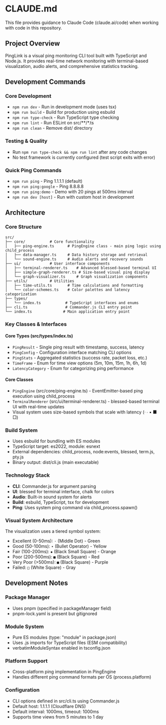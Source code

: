 # CLAUDE.md

This file provides guidance to Claude Code (claude.ai/code) when working with code in this repository.

## Project Overview

PingLink is a visual ping monitoring CLI tool built with TypeScript and Node.js. It provides real-time network monitoring with terminal-based visualization, audio alerts, and comprehensive statistics tracking.

## Development Commands

### Core Development
- `npm run dev` - Run in development mode (uses tsx)
- `npm run build` - Build for production using esbuild
- `npm run type-check` - Run TypeScript type checking
- `npm run lint` - Run ESLint on src/**/*.ts
- `npm run clean` - Remove dist/ directory

### Testing & Quality
- Run `npm run type-check && npm run lint` after any code changes
- No test framework is currently configured (test script exits with error)

### Quick Ping Commands
- `npm run ping` - Ping 1.1.1.1 (default)
- `npm run ping:google` - Ping 8.8.8.8
- `npm run ping:demo` - Demo with 20 pings at 500ms interval
- `npm run dev [host]` - Run with custom host in development

## Architecture

### Core Structure
```
src/
├── core/           # Core functionality
│   ├── ping-engine.ts      # PingEngine class - main ping logic using child_process
│   ├── data-manager.ts     # Data history storage and retrieval
│   └── sound-engine.ts     # Audio alerts and recovery sounds
├── ui/             # User interface components
│   ├── terminal-renderer.ts    # Advanced blessed-based terminal UI
│   ├── simple-graph-renderer.ts # Size-based visual ping display
│   └── graph-visualizer.ts     # Graph visualization components
├── utils/          # Utilities
│   ├── time-utils.ts       # Time calculations and formatting
│   └── color-schemes.ts    # Color palettes and latency categorization
├── types/
│   └── index.ts           # TypeScript interfaces and enums
├── cli.ts                 # Commander.js CLI entry point
└── index.ts              # Main application entry point
```

### Key Classes & Interfaces

#### Core Types (src/types/index.ts)
- `PingResult` - Single ping result with timestamp, success, latency
- `PingConfig` - Configuration interface matching CLI options
- `PingStats` - Aggregated statistics (success rate, packet loss, etc.)
- `TimeFrame` - Enum for time view options (5m, 10m, 15m, 1h, 6h, 1d)
- `LatencyCategory` - Enum for categorizing ping performance

#### Core Classes
- `PingEngine` (src/core/ping-engine.ts) - EventEmitter-based ping execution using child_process
- `TerminalRenderer` (src/ui/terminal-renderer.ts) - blessed-based terminal UI with real-time updates
- Visual system uses size-based symbols that scale with latency (· ∙ ▪ ■ □)

### Build System
- Uses esbuild for bundling with ES modules
- TypeScript target: es2022, module: esnext
- External dependencies: child_process, node:events, blessed, term.js, pty.js
- Binary output: dist/cli.js (main executable)

### Technology Stack
- **CLI**: Commander.js for argument parsing
- **UI**: blessed for terminal interface, chalk for colors
- **Audio**: Built-in sound system for alerts
- **Build**: esbuild, TypeScript, tsx for development
- **Ping**: Uses system ping command via child_process.spawn()

### Visual System Architecture
The visualization uses a tiered symbol system:
- Excellent (0-50ms): `·` (Middle Dot) - Green
- Good (50-100ms): `∙` (Bullet Operator) - Yellow  
- Fair (100-200ms): `▪` (Black Small Square) - Orange
- Poor (200-500ms): `■` (Black Square) - Red
- Very Poor (>500ms): `■` (Black Square) - Purple
- Failed: `□` (White Square) - Gray

## Development Notes

### Package Manager
- Uses pnpm (specified in packageManager field)
- pnpm-lock.yaml is present but gitignored

### Module System
- Pure ES modules (type: "module" in package.json)
- Uses .js imports for TypeScript files (ESM compatibility)
- verbatimModuleSyntax enabled in tsconfig.json

### Platform Support
- Cross-platform ping implementation in PingEngine
- Handles different ping command formats per OS (process.platform)

### Configuration
- CLI options defined in src/cli.ts using Commander.js
- Default host: 1.1.1.1 (Cloudflare DNS)
- Default interval: 1000ms, timeout: 1000ms
- Supports time views from 5 minutes to 1 day